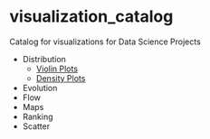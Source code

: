 # visualization_catalog
Catalog for visualizations for Data Science Projects

- Distribution
     - [Violin Plots](./Distribution/violin.ipynb)
     - [Density Plots](./Distribution/density.ipynb)
- Evolution
- Flow
- Maps
- Ranking
- Scatter


